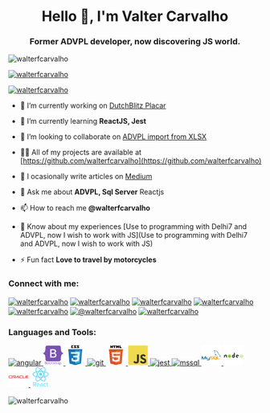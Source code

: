 <h1 align="center">Hello 👋, I'm Valter Carvalho</h1>
<h3 align="center">Former ADVPL developer, now discovering JS world.</h3>

<p align="left"> <img src="https://komarev.com/ghpvc/?username=walterfcarvalho&label=Profile%20views&color=0e75b6&style=flat" alt="walterfcarvalho" /> </p>

<p align="left"> <a href="https://github.com/ryo-ma/github-profile-trophy"><img src="https://github-profile-trophy.vercel.app/?username=walterfcarvalho" alt="walterfcarvalho" /></a> </p>

<p align="left"> <a href="https://twitter.com/walterfcarvalho" target="blank"><img src="https://img.shields.io/twitter/follow/walterfcarvalho?logo=twitter&style=for-the-badge" alt="walterfcarvalho" /></a> </p>

- 🔭 I’m currently working on [DutchBlitz Placar](https://github.com/walterfcarvalho/react-dutchBlitza-placar)

- 🌱 I’m currently learning **ReactJS, Jest**

- 👯 I’m looking to collaborate on [ADVPL import from XLSX](https://github.com/walterfcarvalho/advpl-xlsxtocsv)

- 👨‍💻 All of my projects are available at [https://github.com/walterfcarvalho](https://github.com/walterfcarvalho)

- 📝 I ocasionally write articles on [Medium](Medium)

- 💬 Ask me about **ADVPL, Sql Server** Reactjs

- 📫 How to reach me **@walterfcarvalho**

- 📄 Know about my experiences [Use to programming with Delhi7 and ADVPL, now I wish to work with JS](Use to programming with Delhi7 and ADVPL, now I wish to work with JS)

- ⚡ Fun fact **Love to travel by motorcycles**

<h3 align="left">Connect with me:</h3>
<p align="left">
<a href="https://codepen.io/walterfcarvalho" target="blank"><img align="center" src="https://raw.githubusercontent.com/rahuldkjain/github-profile-readme-generator/master/src/images/icons/Social/codepen.svg" alt="walterfcarvalho" height="30" width="40" /></a>
<a href="https://twitter.com/walterfcarvalho" target="blank"><img align="center" src="https://raw.githubusercontent.com/rahuldkjain/github-profile-readme-generator/master/src/images/icons/Social/twitter.svg" alt="walterfcarvalho" height="30" width="40" /></a>
<a href="https://linkedin.com/in/walterfcarvalho" target="blank"><img align="center" src="https://raw.githubusercontent.com/rahuldkjain/github-profile-readme-generator/master/src/images/icons/Social/linked-in-alt.svg" alt="walterfcarvalho" height="30" width="40" /></a>
<a href="https://stackoverflow.com/users/walterfcarvalho" target="blank"><img align="center" src="https://raw.githubusercontent.com/rahuldkjain/github-profile-readme-generator/master/src/images/icons/Social/stack-overflow.svg" alt="walterfcarvalho" height="30" width="40" /></a>
<a href="https://instagram.com/walterfcarvalho" target="blank"><img align="center" src="https://raw.githubusercontent.com/rahuldkjain/github-profile-readme-generator/master/src/images/icons/Social/instagram.svg" alt="walterfcarvalho" height="30" width="40" /></a>
<a href="https://medium.com/@walterfcarvalho" target="blank"><img align="center" src="https://raw.githubusercontent.com/rahuldkjain/github-profile-readme-generator/master/src/images/icons/Social/medium.svg" alt="@walterfcarvalho" height="30" width="40" /></a>
<a href="https://www.hackerrank.com/walterfcarvalho" target="blank"><img align="center" src="https://raw.githubusercontent.com/rahuldkjain/github-profile-readme-generator/master/src/images/icons/Social/hackerrank.svg" alt="walterfcarvalho" height="30" width="40" /></a>
</p>

<h3 align="left">Languages and Tools:</h3>
<p align="left"> <a href="https://angular.io" target="_blank" rel="noreferrer"> <img src="https://angular.io/assets/images/logos/angular/angular.svg" alt="angular" width="40" height="40"/> </a> <a href="https://getbootstrap.com" target="_blank" rel="noreferrer"> <img src="https://raw.githubusercontent.com/devicons/devicon/master/icons/bootstrap/bootstrap-plain-wordmark.svg" alt="bootstrap" width="40" height="40"/> </a> <a href="https://www.w3schools.com/css/" target="_blank" rel="noreferrer"> <img src="https://raw.githubusercontent.com/devicons/devicon/master/icons/css3/css3-original-wordmark.svg" alt="css3" width="40" height="40"/> </a> <a href="https://git-scm.com/" target="_blank" rel="noreferrer"> <img src="https://www.vectorlogo.zone/logos/git-scm/git-scm-icon.svg" alt="git" width="40" height="40"/> </a> <a href="https://www.w3.org/html/" target="_blank" rel="noreferrer"> <img src="https://raw.githubusercontent.com/devicons/devicon/master/icons/html5/html5-original-wordmark.svg" alt="html5" width="40" height="40"/> </a> <a href="https://developer.mozilla.org/en-US/docs/Web/JavaScript" target="_blank" rel="noreferrer"> <img src="https://raw.githubusercontent.com/devicons/devicon/master/icons/javascript/javascript-original.svg" alt="javascript" width="40" height="40"/> </a> <a href="https://jestjs.io" target="_blank" rel="noreferrer"> <img src="https://www.vectorlogo.zone/logos/jestjsio/jestjsio-icon.svg" alt="jest" width="40" height="40"/> </a> <a href="https://www.microsoft.com/en-us/sql-server" target="_blank" rel="noreferrer"> <img src="https://www.svgrepo.com/show/303229/microsoft-sql-server-logo.svg" alt="mssql" width="40" height="40"/> </a> <a href="https://www.mysql.com/" target="_blank" rel="noreferrer"> <img src="https://raw.githubusercontent.com/devicons/devicon/master/icons/mysql/mysql-original-wordmark.svg" alt="mysql" width="40" height="40"/> </a> <a href="https://nodejs.org" target="_blank" rel="noreferrer"> <img src="https://raw.githubusercontent.com/devicons/devicon/master/icons/nodejs/nodejs-original-wordmark.svg" alt="nodejs" width="40" height="40"/> </a> <a href="https://www.oracle.com/" target="_blank" rel="noreferrer"> <img src="https://raw.githubusercontent.com/devicons/devicon/master/icons/oracle/oracle-original.svg" alt="oracle" width="40" height="40"/> </a> <a href="https://reactjs.org/" target="_blank" rel="noreferrer"> <img src="https://raw.githubusercontent.com/devicons/devicon/master/icons/react/react-original-wordmark.svg" alt="react" width="40" height="40"/> </a> </p>

<p><img align="center" src="https://github-readme-stats.vercel.app/api/top-langs?username=walterfcarvalho&show_icons=true&locale=en&layout=compact" alt="walterfcarvalho" /></p>
